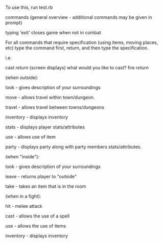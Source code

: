 To use this, run test.rb

commands (general overview - additional commands may be given in prompt)

typing 'exit' closes game when not in combat

For all commands that require specification (using items, moving places, etc)
type the command first, return, and then type the specification.

i.e.

cast *return*
(screen displays) what would you like to cast?
fire *return*

(when outside):

look - gives description of your surroundings

move - allows travel within town/dungeon.

travel - allows travel between towns/dungeons

inventory - displays inventory

stats - displays player stats/attributes

use - allows use of item

party - displays party along with party members stats/attributes.



(when "inside"):

look - gives description of your surroundings

leave - returns player to "outside"

take - takes an item that is in the room

(when in a fight):

hit - melee attack

cast - allows the use of a spell

use - allows the use of items

inventory - displays inventory